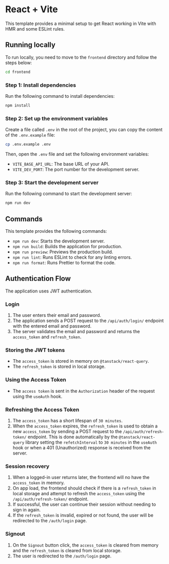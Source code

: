 # React + Vite

This template provides a minimal setup to get React working in Vite with HMR and some ESLint rules.

## Running locally

To run locally, you need to move to the `frontend` directory and follow the steps below:

```bash
cd frontend
```

### Step 1: Install dependencies

Run the following command to install dependencies:

```bash
npm install
```

### Step 2: Set up the environment variables

Create a file called `.env` in the root of the project, you can copy the content of the `.env.example` file:

```bash
cp .env.example .env
```

Then, open the `.env` file and set the following environment variables:

- `VITE_BASE_API_URL`: The base URL of your API.
- `VITE_DEV_PORT`: The port number for the development server.

### Step 3: Start the development server

Run the following command to start the development server:

```bash
npm run dev
```

## Commands

This template provides the following commands:

- `npm run dev`: Starts the development server.
- `npm run build`: Builds the application for production.
- `npm run preview`: Previews the production build.
- `npm run lint`: Runs ESLint to check for any linting errors.
- `npm run format`: Runs Prettier to format the code.

## Authentication Flow

The application uses JWT authentication.

### Login

1. The user enters their email and password.
2. The application sends a POST request to the `/api/auth/login/` endpoint with the entered email and password.
3. The server validates the email and password and returns the `access_token` and `refresh_token`.

### Storing the JWT tokens

- The `access_token` is stored in memory on `@tanstack/react-query`.
- The `refresh_token` is stored in local storage.

### Using the Access Token

- The `access token` is sent in the `Authorization` header of the request using the `useAuth` hook.

### Refreshing the Access Token

1. The `access_token` has a short lifespan of `30 minutes`.
2. When the `access_token` expires, the `refresh_token` is used to obtain a new `access_token` by sending a POST request to the `/api/auth/refresh-token/` endpoint. This is done automatically by the `@tanstack/react-query` library setting the `refetchInterval` to `30 minutes` in the `useAuth` hook or when a 401 (Unauthorized) response is received from the server.

### Session recovery

1. When a logged-in user returns later, the frontend will no have the `access_token` in memory.
2. On app load, the frontend should check if there is a `refresh_token` in local storage and attempt to refresh the `access_token` using the `/api/auth/refresh-token/` endpoint.
3. If successful, the user can continue their session without needing to sign in again.
4. If the `refresh_token` is invalid, expired or not found, the user will be redirected to the `/auth/login` page.

### Signout

1. On the `Signout` button click, the `access_token` is cleared from memory and the `refresh_token` is cleared from local storage.
2. The user is redirected to the `/auth/login` page.

